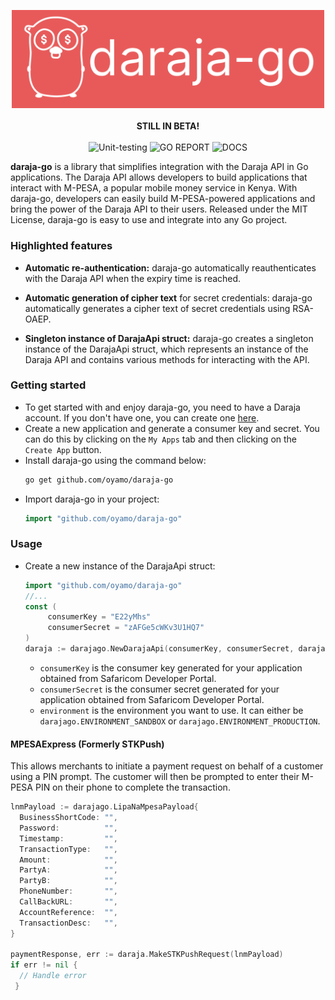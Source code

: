 <p align="center">
<img src="./assets/daraja-go.png" width="500" alt="# daraja-go"/><br><br>
<b>STILL IN BETA!</b><BR><BR>
<img src="https://img.shields.io/badge/UNIT%20TESTING-PASSING-green?style=flat" alt="Unit-testing">
<img src="https://img.shields.io/badge/GO%20REPORT-A+-green?style=flat" alt="GO REPORT" />
<img src="https://img.shields.io/badge/DOCS-GODOCS-green?style=flat" alt="DOCS" />
</p>

<strong>daraja-go</strong> is a library that simplifies integration with the Daraja API in Go
applications. The Daraja API allows developers to build applications that interact with M-PESA, a popular 
mobile money service in Kenya. With daraja-go, developers can easily build M-PESA-powered applications and
bring the power of the Daraja API to their users. Released under the MIT License, daraja-go is easy to use 
and integrate into any Go project.

### Highlighted features
* **Automatic re-authentication:** daraja-go automatically reauthenticates with the Daraja API when the expiry time is reached.

* **Automatic generation of cipher text** for secret credentials: daraja-go automatically generates a cipher text of secret credentials using RSA-OAEP.
* **Singleton instance of DarajaApi struct:** daraja-go creates a singleton instance of the DarajaApi struct, which represents an instance of the Daraja API and contains various methods for interacting with the API.

### Getting started
* To get started with and enjoy daraja-go, you need to have a Daraja account. If you don't have one, you can create one [here](https://developer.safaricom.co.ke).
* Create a new application and generate a consumer key and secret. You can do this by clicking on the `My Apps` tab and then clicking on the `Create App` button.
*  Install daraja-go using the command below:
    ```bash
    go get github.com/oyamo/daraja-go
    ```
*  Import daraja-go in your project:
    ```go
    import "github.com/oyamo/daraja-go"
    ```
### Usage
*  Create a new instance of the DarajaApi struct:
   ```go
   import "github.com/oyamo/daraja-go"
   //...
   const (
        consumerKey = "E22yMhs"
        consumerSecret = "zAFGe5cWKv3U1HQ7"
   )
   daraja := darajago.NewDarajaApi(consumerKey, consumerSecret, darajago.ENVIRONMENT_SANDBOX)
   ```
    *  `consumerKey` is the consumer key generated for your application obtained from Safaricom Developer Portal.
    *  `consumerSecret` is the consumer secret generated for your application obtained from Safaricom Developer Portal.
    *  `environment` is the environment you want to use. It can either be `darajago.ENVIRONMENT_SANDBOX` or `darajago.ENVIRONMENT_PRODUCTION`.

#### MPESAExpress (Formerly STKPush)
This allows merchants to initiate a payment request on behalf of a customer using a PIN prompt. 
The customer will then be prompted to enter their M-PESA PIN on their phone to complete the transaction.
```go
lnmPayload := darajago.LipaNaMpesaPayload{
  BusinessShortCode: "",
  Password:          "",
  Timestamp:         "",
  TransactionType:   "",
  Amount:            "",
  PartyA:            "",
  PartyB:            "",
  PhoneNumber:       "",
  CallBackURL:       "",
  AccountReference:  "",
  TransactionDesc:   "",
}

paymentResponse, err := daraja.MakeSTKPushRequest(lnmPayload)
if err != nil {
  // Handle error
 }
```

